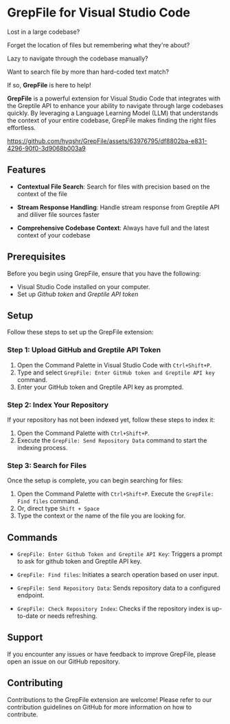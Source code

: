 # GrepFile for Visual Studio Code

Lost in a large codebase? 

Forget the location of files but remembering what they're about? 

Lazy to navigate through the codebase manually? 

Want to search file by more than hard-coded text match?

If so, **GrepFile** is here to help!

**GrepFile** is a powerful extension for Visual Studio Code that integrates with the Greptile API to enhance your ability to navigate through large codebases quickly. By leveraging a Language Learning Model (LLM) that understands the context of your entire codebase, GrepFile makes finding the right files effortless.



https://github.com/hyqshr/GrepFile/assets/63976795/df8802ba-e831-4296-90f0-3d9068b003a9


## Features

- **Contextual File Search**: Search for files with precision based on the context of the file

- **Stream Response Handling**: Handle stream response from Greptile API and diliver file sources faster

- **Comprehensive Codebase Context**: Always have full and the latest context of your codebase 

## Prerequisites

Before you begin using GrepFile, ensure that you have the following:
- Visual Studio Code installed on your computer.
- Set up *Github token* and *Greptile API token*

## Setup

Follow these steps to set up the GrepFile extension:

### Step 1: Upload GitHub and Greptile API Token

1. Open the Command Palette in Visual Studio Code with `Ctrl+Shift+P`.
2. Type and select `GrepFile: Enter GitHub token and Greptile API key` command.
3. Enter your GitHub token and Greptile API key as prompted.

### Step 2: Index Your Repository

If your repository has not been indexed yet, follow these steps to index it:

1. Open the Command Palette with `Ctrl+Shift+P`.
2. Execute the `GrepFile: Send Repository Data` command to start the indexing process.

### Step 3: Search for Files

Once the setup is complete, you can begin searching for files:

1. Open the Command Palette with `Ctrl+Shift+P`. Execute the `GrepFile: Find files` command.
2. Or, direct type `Shift + Space`
3. Type the context or the name of the file you are looking for.

## Commands

- `GrepFile: Enter Github Token and Greptile API Key`: Triggers a prompt to ask for github token and Greptile API key.

- `GrepFile: Find files`: Initiates a search operation based on user input.

- `GrepFile: Send Repository Data`: Sends repository data to a configured endpoint.

- `GrepFile: Check Repository Index`: Checks if the repository index is up-to-date or needs refreshing.


## Support

If you encounter any issues or have feedback to improve GrepFile, please open an issue on our GitHub repository.

## Contributing

Contributions to the GrepFile extension are welcome! Please refer to our contribution guidelines on GitHub for more information on how to contribute.
